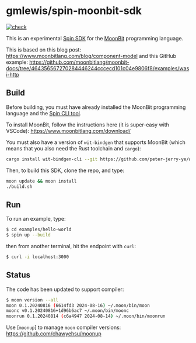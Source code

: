 # gmlewis/spin-moonbit-sdk
[![check](https://github.com/gmlewis/spin-moonbit-sdk/actions/workflows/check.yml/badge.svg)](https://github.com/gmlewis/spin-moonbit-sdk/actions/workflows/check.yml)

This is an experimental [Spin SDK] for the [MoonBit] programming language.

This is based on this blog post: https://www.moonbitlang.com/blog/component-model
and this GitHub example: https://github.com/moonbitlang/moonbit-docs/tree/464356567270284446244cccecd101c04e9806f8/examples/wasi-http

[Spin SDK]: https://www.fermyon.com/spin
[MoonBit]: https://www.moonbitlang.com/

## Build

Before building, you must have already installed the MoonBit programming language
and the [Spin CLI tool].

To install MoonBit, follow the instructions here (it is super-easy with VSCode):
https://www.moonbitlang.com/download/

You must also have a version of `wit-bindgen` that supports MoonBit (which means
that you also need the Rust toolchain and `cargo`):

```bash
cargo install wit-bindgen-cli --git https://github.com/peter-jerry-ye/wit-bindgen/ --branch moonbit
```

Then, to build this SDK, clone the repo, and type:

```bash
moon update && moon install
./build.sh
```

[Spin CLI tool]: https://developer.fermyon.com/spin

## Run

To run an example, type:

```bash
$ cd examples/hello-world
$ spin up --build
```

then from another terminal, hit the endpoint with `curl`:

```bash
$ curl -i localhost:3000
```

## Status

The code has been updated to support compiler:

```bash
$ moon version --all
moon 0.1.20240816 (6614fd3 2024-08-16) ~/.moon/bin/moon
moonc v0.1.20240816+1d96b6ac7 ~/.moon/bin/moonc
moonrun 0.1.20240814 (c6a4947 2024-08-14) ~/.moon/bin/moonrun
```

Use [`moonup`] to manage `moon` compiler versions:
https://github.com/chawyehsu/moonup
